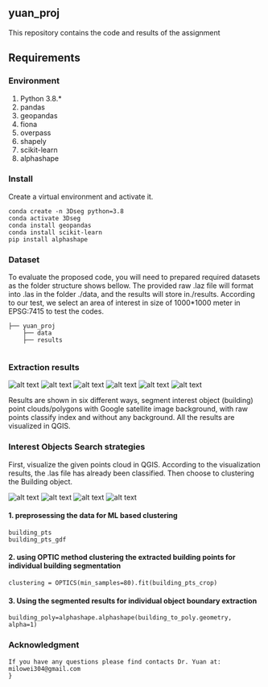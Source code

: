 ## yuan_proj

This repository contains the code and results of the assignment


## Requirements

### Environment

1. Python 3.8.*
2. pandas
3. geopandas
4. fiona
5. overpass
6. shapely
7. scikit-learn
8. alphashape

### Install
Create a  virtual environment and activate it.
```shell
conda create -n 3Dseg python=3.8
conda activate 3Dseg
conda install geopandas
conda install scikit-learn
pip install alphashape

```


### Dataset
To evaluate the proposed code, you will need to prepared required datasets as the folder structure shows bellow. The provided raw .laz file will format into .las in the folder ./data, and the results will store in./results. According to our test, we select an area of interest in size of 1000*1000 meter in EPSG:7415 to test the codes.


```Shell
├── yuan_proj
    ├── data
    ├── results
    

```

### Extraction results
![alt text](./clusteredbuilding.png)
![alt text](./clusteredbuilding_overlay_raw.png)
![alt text](./clusteredbuilding_overlay_satellite.png)
![alt text](./buildingpoly_raw.png)
![alt text](./buildingpoly_cluster.png)
![alt text](./Buildingpoly_Satellite.png)

Results are shown in six different ways, segment interest object (building) point clouds/polygons  with Google satellite image background, with raw points classify index and without any background. All the results are visualized in QGIS.


###  Interest Objects Search strategies
First, visualize the given points cloud in QGIS.
According to the visualization results, the .las file has already been classified. Then choose to clustering the Building object.

![alt text](./overlay_point_Satellite.png)
![alt text](./ground.png)
![alt text](./building.png)
![alt text](./water.png)


#### 1. preprosessing the data for ML based clustering   
```function
building_pts
building_pts_gdf
```
#### 2. using OPTIC method clustering the extracted building points for individual building segmentation
```function
clustering = OPTICS(min_samples=80).fit(building_pts_crop)
```
#### 3. Using the segmented results for individual object boundary extraction
```function
building_poly=alphashape.alphashape(building_to_poly.geometry, alpha=1)
```

### Acknowledgment
```
If you have any questions please find contacts Dr. Yuan at: milowei304@gmail.com
}
```
